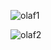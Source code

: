 ![olaf1](https://github.com/buselitok/BootstrapCafe/assets/83907874/8cf53cd4-76a3-43c1-ae74-df423c9893a8)

![olaf2](https://github.com/buselitok/BootstrapCafe/assets/83907874/3a5397b8-7a5c-40f9-8063-e333c1ad9a9b)
